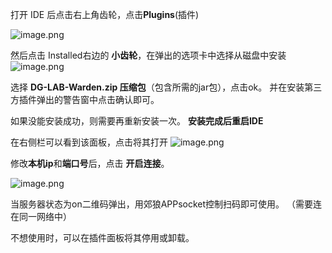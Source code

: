 打开 IDE 后点击右上角齿轮，点击**Plugins**(插件)

![image.png](https://forelink-picgo.oss-cn-beijing.aliyuncs.com/img/20240925215407.png)

然后点击 Installed右边的 **小齿轮**，在弹出的选项卡中选择从磁盘中安装
![image.png](https://forelink-picgo.oss-cn-beijing.aliyuncs.com/img/20240925215631.png)

选择 **DG-LAB-Warden.zip 压缩包**（包含所需的jar包），点击ok。
并在安装第三方插件弹出的警告窗中点击确认即可。

如果没能安装成功，则需要再重新安装一次。
**安装完成后重启IDE**

在右侧栏可以看到该面板，点击将其打开
![image.png](https://forelink-picgo.oss-cn-beijing.aliyuncs.com/img/20240925215918.png)

修改**本机ip**和**端口号**后，点击 **开启连接**。

![image.png](https://forelink-picgo.oss-cn-beijing.aliyuncs.com/img/20240925220117.png)

当服务器状态为on二维码弹出，用郊狼APPsocket控制扫码即可使用。
（需要连在同一网络中）

不想使用时，可以在插件面板将其停用或卸载。